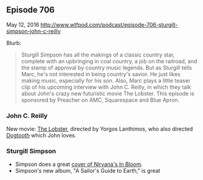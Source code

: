 ## Episode 706
May 12, 2016
http://www.wtfpod.com/podcast/episode-706-sturgill-simpson-john-c-reilly

Blurb:

> Sturgill Simpson has all the makings of a classic country star, complete with an upbringing in coal country, a job on the railroad, and the stamp of approval by country music legends. But as Sturgill tells Marc, he's not interested in being country's savior. He just likes making music, especially for his son. Also, Marc plays a little teaser clip of his upcoming interview with John C. Reilly, in which they talk about John's crazy new futuristic movie The Lobster. This episode is sponsored by Preacher on AMC, Squarespace and Blue Apron.

### John C. Reilly

New movie: [The Lobster](https://en.wikipedia.org/wiki/The_Lobster), directed by Yorgos Lanthimos, who also directed 
[Dogtooth](https://en.wikipedia.org/wiki/Dogtooth_(film)) which John loves.

### Sturgill Simpson

* Simpson does a great [cover of Nirvana's In Bloom](https://www.youtube.com/watch?v=NpDYfkymaSE).
* Simpson's new album, "A Sailor's Guide to Earth," is great
